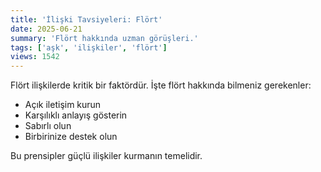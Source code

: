 ```yaml
---
title: 'İlişki Tavsiyeleri: Flört'
date: 2025-06-21
summary: 'Flört hakkında uzman görüşleri.'
tags: ['aşk', 'ilişkiler', 'flört']
views: 1542
---
```


Flört ilişkilerde kritik bir faktördür. İşte flört hakkında bilmeniz gerekenler:

- Açık iletişim kurun
- Karşılıklı anlayış gösterin
- Sabırlı olun
- Birbirinize destek olun

Bu prensipler güçlü ilişkiler kurmanın temelidir.